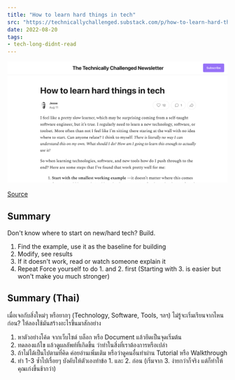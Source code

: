 ```yaml
---
title: "How to learn hard things in tech"
src: "https://technicallychallenged.substack.com/p/how-to-learn-hard-things-in-tech"
date: 2022-08-20
tags:
- tech-long-didnt-read
---
```


![](Images/Cover%20-%20How%20to%20learn%20hard%20things%20in%20tech.png)

[Source](https://technicallychallenged.substack.com/p/how-to-learn-hard-things-in-tech)

## Summary
Don't know where to start on new/hard tech? Build.
1. Find the example, use it as the baseline for building
2. Modify, see results
3. If it doesn't work, read or watch someone explain it
4. Repeat
Force yourself to do 1. and 2. first (Starting with 3. is easier but won't make you much stronger)

## Summary (Thai)
เมื่อเจอกับสิ่งใหม่ๆ หรือยากๆ (Technology, Software, Tools, ฯลฯ) ไม่รู้จะเริ่มเรียนจากไหนก่อน? ให้ลองใช้มันสร้างอะไรขึ้นมาสักอย่าง
1. หาตัวอย่างโค้ด จากเว็บไซต์ บล็อก หรือ Document แล้วยึดเป็นจุดเริ่มต้น
2. ทดลองแก้ไข แล้วดูผลลัพท์ที่เกิดขึ้น ว่าทำในสิ่งที่เราต้องการหรือเปล่า
3. ถ้าไม่ได้เป็นไปตามที่คิด ค่อยอ่านเพิ่มเติม หรือว่าดูคนอื่นทำผ่าน Tutorial หรือ Walkthrough
4. ทำ 1-3 ซ้ำไปเรื่อยๆ
บังคับให้ตัวเองทำข้อ 1. และ 2. ก่อน (เริ่มจาก 3. ง่ายกว่าก็จริง แต่ก็ทำให้คุณเก่งขึ้นช้ากว่า)

